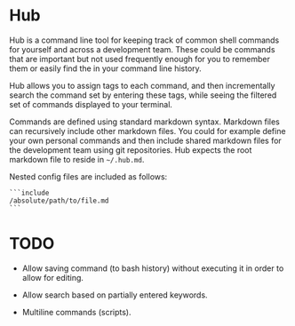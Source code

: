 # Hub

Hub is a command line tool for keeping track of common shell commands
for yourself and across a development team. These could be commands
that are important but not used frequently enough for you to remember
them or easily find the in your command line history.

Hub allows you to assign tags to each command, and then incrementally
search the command set by entering these tags, while seeing the
filtered set of commands displayed to your terminal.

Commands are defined using standard markdown syntax. Markdown files
can recursively include other markdown files. You could for example
define your own personal commands and then include shared markdown
files for the development team using git repositories. Hub expects
the root markdown file to reside in ```~/.hub.md```.

Nested config files are included as follows:

    ```include
    /absolute/path/to/file.md
    ```

# TODO

* Allow saving command (to bash history) without executing it in order
  to allow for editing.

* Allow search based on partially entered keywords.

* Multiline commands (scripts).
